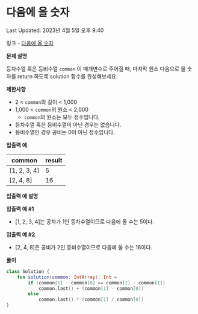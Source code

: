 # 다음에 올 숫자

Last Updated: 2023년 4월 5일 오후 9:40

링크 - [다음에 올 숫자](https://school.programmers.co.kr/learn/courses/30/lessons/120924#qna)

**문제 설명**

등차수열 혹은 등비수열 `common`
이 매개변수로 주어질 때, 마지막 원소 다음으로 올 숫자를 return 하도록 solution 함수를 완성해보세요.

**제한사항**

- 2 < `common`의 길이 < 1,000
- 1,000 < `common`의 원소 < 2,000
    - `common`의 원소는 모두 정수입니다.
- 등차수열 혹은 등비수열이 아닌 경우는 없습니다.
- 등비수열인 경우 공비는 0이 아닌 정수입니다.

**입출력 예**

| common | result |
| --- | --- |
| [1, 2, 3, 4] | 5 |
| [2, 4, 8] | 16 |

**입출력 예 설명**

**입출력 예 #1**

- [1, 2, 3, 4]는 공차가 1인 등차수열이므로 다음에 올 수는 5이다.

**입출력 예 #2**

- [2, 4, 8]은 공비가 2인 등비수열이므로 다음에 올 수는 16이다.

**풀이**

```kotlin
class Solution {
    fun solution(common: IntArray): Int =
        if (common[1] - common[0] == common[2] - common[1])
            common.last() + (common[1] - common[0])
        else
            common.last() * (common[1] / common[0])
}
```